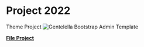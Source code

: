 # Project 2022

Theme Project
![Gentelella Bootstrap Admin Template](https://cdn.colorlib.com/wp/wp-content/uploads/sites/2/gentelella-admin-template-preview.jpg "Gentelella Theme Browser Preview")

**[File Project](https://drive.google.com/drive/folders/1QscmTGg7XaTGeoKWb5LvIB_a2qzT82QV)**
